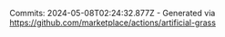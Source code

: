 Commits: 2024-05-08T02:24:32.877Z - Generated via https://github.com/marketplace/actions/artificial-grass
<br>
